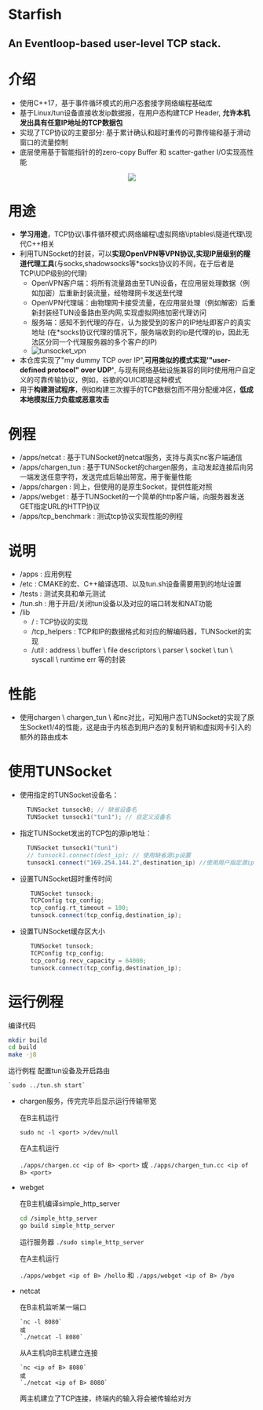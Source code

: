 # Starfish 
## An Eventloop-based user-level TCP stack.

# 介绍

- 使用C++17，基于事件循环模式的用户态套接字网络编程基础库
- 基于Linux/tun设备直接收发ip数据报，在用户态构建TCP Header, **允许本机发出具有任意IP地址的TCP数据包**
- 实现了TCP协议的主要部分: 基于累计确认和超时重传的可靠传输和基于滑动窗口的流量控制 
- 底层使用基于智能指针的的zero-copy Buffer 和 scatter-gather I/O实现高性能

<p align="center">
  <img src="https://github.com/MUCZ/Starfish/blob/main/img/tunsocket.png">
</p>

# 用途
  - **学习用途**，TCP协议\事件循环模式\网络编程\虚拟网络\iptables\隧道代理\现代C++相关
  - 利用TUNSocket的封装，可以**实现OpenVPN等VPN协议,实现IP层级别的隧道代理工具**(与socks,shadowsocks等*socks协议的不同，在于后者是TCP\UDP级别的代理)
    - OpenVPN客户端：将所有流量路由至TUN设备，在应用层处理数据（例如加密）后重新封装流量，经物理网卡发送至代理
    - OpenVPN代理端：由物理网卡接受流量，在应用层处理（例如解密）后重新封装经TUN设备路由至内网,实现虚拟网络加密代理访问
    - 服务端：感知不到代理的存在，认为接受到的客户的IP地址即客户的真实地址 (在*socks协议代理的情况下，服务端收到的ip是代理的ip，因此无法区分同一个代理服务器的多个客户的IP)
    - ![tunsocket_vpn](./img/tunsocket_vpn.png)
  - 本仓库实现了"my dummy TCP over IP",**可用类似的模式实现'"user-defined protocol" over UDP'**, 与现有网络基础设施兼容的同时使用用户自定义的可靠传输协议，例如，谷歌的QUIC即是这种模式
  - 用于**构建测试程序**，例如构建三次握手的TCP数据包而不用分配缓冲区，**低成本地模拟压力负载或恶意攻击**

# 例程 

- /apps/netcat : 基于TUNSocket的netcat服务，支持与真实nc客户端通信
- /apps/chargen_tun : 基于TUNSocket的chargen服务，主动发起连接后向另一端发送任意字符，发送完成后输出带宽，用于衡量性能
- /apps/chargen : 同上，但使用的是原生Socket，提供性能对照
- /apps/webget : 基于TUNSocket的一个简单的http客户端，向服务器发送GET指定URL的HTTP协议
- /apps/tcp_benchmark : 测试tcp协议实现性能的例程

# 说明

- /apps : 应用例程
- /etc : CMAKE的宏、C++编译选项、以及tun.sh设备需要用到的地址设置
- /tests : 测试夹具和单元测试
- /tun.sh : 用于开启/关闭tun设备以及对应的端口转发和NAT功能
- /lib 
  - / : TCP协议的实现
  - /tcp_helpers : TCP和IP的数据格式和对应的解编码器，TUNSocket的实现
  - /util : address \ buffer \ file descriptors \ parser \ socket \ tun \ syscall \ runtime err 等的封装


# 性能
- 使用chargen \ chargen_tun \ 和nc对比，可知用户态TUNSocket的实现了原生Socket1/4的性能，这是由于内核态到用户态的复制开销和虚拟网卡引入的额外的路由成本

# 使用TUNSocket
- 使用指定的TUNSocket设备名： 
  ```C++
    TUNSocket tunsock0; // 缺省设备名
    TUNSocket tunsock1("tun1"); // 自定义设备名
  ```

- 指定TUNSocket发出的TCP包的源ip地址：
  ```C++
    TUNSocket tunsock1("tun1")
    // tunsock1.connect(dest_ip); // 使用缺省源ip设置
    tunsock1.connect("169.254.144.2",destination_ip) //使用用户指定源ip
  ```

- 设置TUNSocket超时重传时间
   ```C++
      TUNSocket tunsock;
      TCPConfig tcp_config;
      tcp_config.rt_timeout = 100;
      tunsock.connect(tcp_config,destination_ip);
   ```

- 设置TUNSocket缓存区大小 
   ```C++
      TUNSocket tunsock;
      TCPConfig tcp_config;
      tcp_config.recv_capacity = 64000;
      tunsock.connect(tcp_config,destination_ip);
   ```

# 运行例程

编译代码

 ``` bash
 mkdir build
 cd build
 make -j8
 ```

运行例程
    配置tun设备及开启路由

    `sudo ../tun.sh start`

 -  chargen服务，传完完毕后显示运行传输带宽

    在B主机运行

    `sudo nc -l <port> >/dev/null` 

    在A主机运行 

    `./apps/chargen.cc <ip of B> <port>`
    或
    `./apps/chargen_tun.cc <ip of B> <port>`

 -  webget

    在B主机编译simple_http_server

    ``` bash
    cd /simple_http_server
    go build simple_http_server
    ```

    运行服务器
    `./sudo simple_http_server`

    在A主机运行

      `./apps/webget <ip of B> /hello`
      和
      `./apps/webget <ip of B> /bye`

 -  netcat

    在B主机监听某一端口

        `nc -l 8080`
        或
        `./netcat -l 8080`

    从A主机向B主机建立连接

        `nc <ip of B> 8080`
        或
        `./netcat <ip of B> 8080`

    两主机建立了TCP连接，终端内的输入将会被传输给对方
